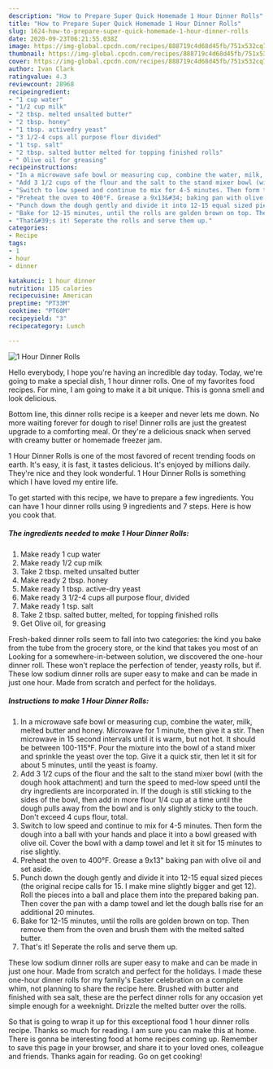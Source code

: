 ```yaml
---
description: "How to Prepare Super Quick Homemade 1 Hour Dinner Rolls"
title: "How to Prepare Super Quick Homemade 1 Hour Dinner Rolls"
slug: 1624-how-to-prepare-super-quick-homemade-1-hour-dinner-rolls
date: 2020-09-23T06:21:55.038Z
image: https://img-global.cpcdn.com/recipes/888719c4d68d45fb/751x532cq70/1-hour-dinner-rolls-recipe-main-photo.jpg
thumbnail: https://img-global.cpcdn.com/recipes/888719c4d68d45fb/751x532cq70/1-hour-dinner-rolls-recipe-main-photo.jpg
cover: https://img-global.cpcdn.com/recipes/888719c4d68d45fb/751x532cq70/1-hour-dinner-rolls-recipe-main-photo.jpg
author: Ivan Clark
ratingvalue: 4.3
reviewcount: 28968
recipeingredient:
- "1 cup water"
- "1/2 cup milk"
- "2 tbsp. melted unsalted butter"
- "2 tbsp. honey"
- "1 tbsp. activedry yeast"
- "3 1/2-4 cups all purpose flour divided"
- "1 tsp. salt"
- "2 tbsp. salted butter melted for topping finished rolls"
- " Olive oil for greasing"
recipeinstructions:
- "In a microwave safe bowl or measuring cup, combine the water, milk, melted butter and honey. Microwave for 1 minute, then give it a stir. Then microwave in 15 second intervals until it is warm, but not hot. It should be between 100-115°F. Pour the mixture into the bowl of a stand mixer and sprinkle the yeast over the top. Give it a quick stir, then let it sit for about 5 minutes, until the yeast is foamy."
- "Add 3 1/2 cups of the flour and the salt to the stand mixer bowl (with the dough hook attachment) and turn the speed to med-low speed until the dry ingredients are incorporated in. If the dough is still sticking to the sides of the bowl, then add in more flour 1/4 cup at a time until the dough pulls away from the bowl and is only slightly sticky to the touch. Don&#39;t exceed 4 cups flour, total."
- "Switch to low speed and continue to mix for 4-5 minutes. Then form the dough into a ball with your hands and place it into a bowl greased with olive oil. Cover the bowl with a damp towel and let it sit for 15 minutes to rise slightly."
- "Preheat the oven to 400°F. Grease a 9x13&#34; baking pan with olive oil and set aside."
- "Punch down the dough gently and divide it into 12-15 equal sized pieces (the original recipe calls for 15. I make mine slightly bigger and get 12). Roll the pieces into a ball and place them into the prepared baking pan. Then cover the pan with a damp towel and let the dough balls rise for an additional 20 minutes."
- "Bake for 12-15 minutes, until the rolls are golden brown on top. Then remove them from the oven and brush them with the melted salted butter."
- "That&#39;s it! Seperate the rolls and serve them up."
categories:
- Recipe
tags:
- 1
- hour
- dinner

katakunci: 1 hour dinner 
nutrition: 135 calories
recipecuisine: American
preptime: "PT33M"
cooktime: "PT60M"
recipeyield: "3"
recipecategory: Lunch

---
```



![1 Hour Dinner Rolls](https://img-global.cpcdn.com/recipes/888719c4d68d45fb/751x532cq70/1-hour-dinner-rolls-recipe-main-photo.jpg)

Hello everybody, I hope you're having an incredible day today. Today, we're going to make a special dish, 1 hour dinner rolls. One of my favorites food recipes. For mine, I am going to make it a bit unique. This is gonna smell and look delicious.

Bottom line, this dinner rolls recipe is a keeper and never lets me down. No more waiting forever for dough to rise! Dinner rolls are just the greatest upgrade to a comforting meal. Or they&#39;re a delicious snack when served with creamy butter or homemade freezer jam.

1 Hour Dinner Rolls is one of the most favored of recent trending foods on earth. It's easy, it is fast, it tastes delicious. It's enjoyed by millions daily. They're nice and they look wonderful. 1 Hour Dinner Rolls is something which I have loved my entire life.


To get started with this recipe, we have to prepare a few ingredients. You can have 1 hour dinner rolls using 9 ingredients and 7 steps. Here is how you cook that.

<!--inarticleads1-->

##### The ingredients needed to make 1 Hour Dinner Rolls:

1. Make ready 1 cup water
1. Make ready 1/2 cup milk
1. Take 2 tbsp. melted unsalted butter
1. Make ready 2 tbsp. honey
1. Make ready 1 tbsp. active-dry yeast
1. Make ready 3 1/2-4 cups all purpose flour, divided
1. Make ready 1 tsp. salt
1. Take 2 tbsp. salted butter, melted, for topping finished rolls
1. Get  Olive oil, for greasing


Fresh-baked dinner rolls seem to fall into two categories: the kind you bake from the tube from the grocery store, or the kind that takes you most of an Looking for a somewhere-in-between solution, we discovered the one-hour dinner roll. These won&#39;t replace the perfection of tender, yeasty rolls, but if. These low sodium dinner rolls are super easy to make and can be made in just one hour. Made from scratch and perfect for the holidays. 

<!--inarticleads2-->

##### Instructions to make 1 Hour Dinner Rolls:

1. In a microwave safe bowl or measuring cup, combine the water, milk, melted butter and honey. Microwave for 1 minute, then give it a stir. Then microwave in 15 second intervals until it is warm, but not hot. It should be between 100-115°F. Pour the mixture into the bowl of a stand mixer and sprinkle the yeast over the top. Give it a quick stir, then let it sit for about 5 minutes, until the yeast is foamy.
1. Add 3 1/2 cups of the flour and the salt to the stand mixer bowl (with the dough hook attachment) and turn the speed to med-low speed until the dry ingredients are incorporated in. If the dough is still sticking to the sides of the bowl, then add in more flour 1/4 cup at a time until the dough pulls away from the bowl and is only slightly sticky to the touch. Don&#39;t exceed 4 cups flour, total.
1. Switch to low speed and continue to mix for 4-5 minutes. Then form the dough into a ball with your hands and place it into a bowl greased with olive oil. Cover the bowl with a damp towel and let it sit for 15 minutes to rise slightly.
1. Preheat the oven to 400°F. Grease a 9x13&#34; baking pan with olive oil and set aside.
1. Punch down the dough gently and divide it into 12-15 equal sized pieces (the original recipe calls for 15. I make mine slightly bigger and get 12). Roll the pieces into a ball and place them into the prepared baking pan. Then cover the pan with a damp towel and let the dough balls rise for an additional 20 minutes.
1. Bake for 12-15 minutes, until the rolls are golden brown on top. Then remove them from the oven and brush them with the melted salted butter.
1. That&#39;s it! Seperate the rolls and serve them up.


These low sodium dinner rolls are super easy to make and can be made in just one hour. Made from scratch and perfect for the holidays. I made these one-hour dinner rolls for my family&#39;s Easter celebration on a complete whim, not planning to share the recipe here. Brushed with butter and finished with sea salt, these are the perfect dinner rolls for any occasion yet simple enough for a weeknight. Drizzle the melted butter over the rolls. 

So that is going to wrap it up for this exceptional food 1 hour dinner rolls recipe. Thanks so much for reading. I am sure you can make this at home. There is gonna be interesting food at home recipes coming up. Remember to save this page in your browser, and share it to your loved ones, colleague and friends. Thanks again for reading. Go on get cooking!
